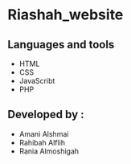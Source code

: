 # Riashah_website

## Languages and tools
- HTML
- CSS
- JavaScribt
- PHP

## Developed by :
- Amani Alshmai
- Rahibah Alflih
- Rania Almoshigah
